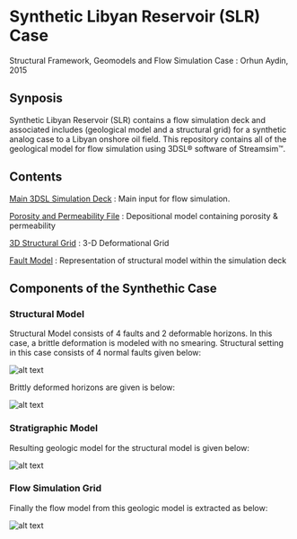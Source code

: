 # Synthetic Libyan Reservoir (SLR) Case

Structural Framework, Geomodels and Flow Simulation Case : Orhun Aydin, 2015 

## Synposis

Synthetic Libyan Reservoir (SLR) contains a flow simulation deck and associated includes (geological model and a structural grid) for a synthetic analog case to a Libyan onshore oil field. This repository contains all of the geological model  for flow simulation using 3DSL&reg; software of Streamsim&trade;.


## Contents

[Main 3DSL Simulation Deck](/DataFiles/BaseCase.dat) : Main input for flow simulation.

[Porosity and Permeability File](/IncludeFiles/include/depo.GRDECL) : Depositional model containing porosity & permeability 

[3D Structural Grid](IncludeFiles/include/geometry_large.INC) : 3-D Deformational Grid

[Fault Model](IncludeFiles/include/faults_final.INC) : Representation of structural model within the simulation deck

## Components of the Synthethic Case

### Structural Model 

Structural Model consists of 4 faults and 2 deformable horizons. In this case, a brittle deformation is modeled with no smearing. Structural setting in this case consists of 4 normal faults given below:

![alt text](/common/faults.png " Fault Model")

Brittly deformed horizons are given is below:

![alt text](/common/horizons.png " Horizon Model")

### Stratigraphic Model 

Resulting geologic model for the structural model is given below:

![alt text](/common/geo_model.png " Horizon Model")

### Flow Simulation Grid 
Finally the flow model from this geologic model is extracted as below:

![alt text](/common/flow_model.png " Horizon Model")
